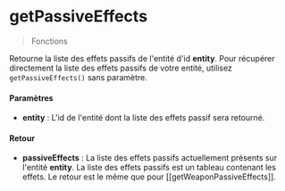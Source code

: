 # getPassiveEffects
> Fonctions

Retourne la liste des effets passifs de l'entité d'id **entity**. Pour récupérer directement la liste des effets passifs de votre entité, utilisez `getPassiveEffects()` sans paramètre.

#### Paramètres

- **entity** : L'id de l'entité dont la liste des effets passif sera retourné.

#### Retour

- **passiveEffects** : La liste des effets passifs actuellement présents sur l'entité **entity**.
La liste des effets passifs est un tableau contenant les effets. Le retour est le même que pour [[getWeaponPassiveEffects]].
